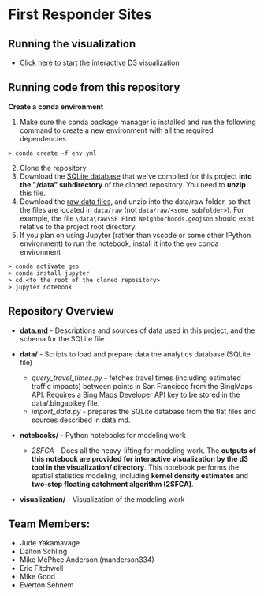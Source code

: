 # First Responder Sites

## Running the visualization

* [Click here to start the interactive D3 visualization](https://github.gatech.edu/pages/cse6242TeamDataWranglers/firstrespondersites/visualization/)

## Running code from this repository

**Create a conda environment**

1. Make sure the conda package manager is installed and run the following command to create a new environment with all the required dependencies.
```
> conda create -f env.yml
```
2. Clone the repository
3. Download the [SQLite database](https://gtvault-my.sharepoint.com/:u:/g/personal/manderson334_gatech_edu/EUCVCElcpSFLswnJB7sPHowB0fpm7eIoBumUq0avyfNFIw?e=lFwjYc) that we've compiled for this project **into the "/data" subdirectory** of the cloned repository.  You need to **unzip** this file.
4. Download the [raw data files](https://gtvault-my.sharepoint.com/:f:/g/personal/manderson334_gatech_edu/EqrEYtMOW6dGt85xNxecW4sBhDtIylYJRO3Lne_itGbo2Q?e=ejda7p), and unzip into the data/raw folder, so that the files are located in `data/raw` (not `data/raw/<some subfolder>`).  For example, the file `\data\raw\SF Find Neighborhoods.geojson` should exist relative to the project root directory.
5. If you plan on using Jupyter (rather than vscode or some other IPython environment) to run the notebook, install it into the ``geo`` conda environment
```
> conda activate geo
> conda install jupyter
> cd <to the root of the cloned repository>
> jupyter notebook
```

## Repository Overview

* **[data.md](data.md)** - Descriptions and sources of data used in this project, and the schema for the SQLite file.

* **data/** - Scripts to load and prepare data the analytics database (SQLite file)
  * *query_travel_times.py* - fetches travel times (including estimated traffic impacts) between points in San Francisco from the BingMaps API.  Requires a Bing Maps Developer API key to be stored in the data/.bingapikey file.
  * *import_data.py* - prepares the SQLite database from the flat files and sources described in data.md.

* **notebooks/** - Python notebooks for modeling work
  * *2SFCA* - Does all the heavy-lifting for modeling work.  The **outputs of this notebook are provided for interactive visualization by the d3 tool in the visualization/ directory**.  This notebook performs the spatial statistics modeling, including **kernel density estimates** and **two-step floating catchment algorithm (2SFCA)**.  

* **visualization/** - Visualization of the modeling work
## Team Members:
* Jude Yakamavage
* Dalton Schling
* Mike McPhee Anderson (manderson334)
* Eric Fitchwell
* Mike Good
* Everton Sehnem
